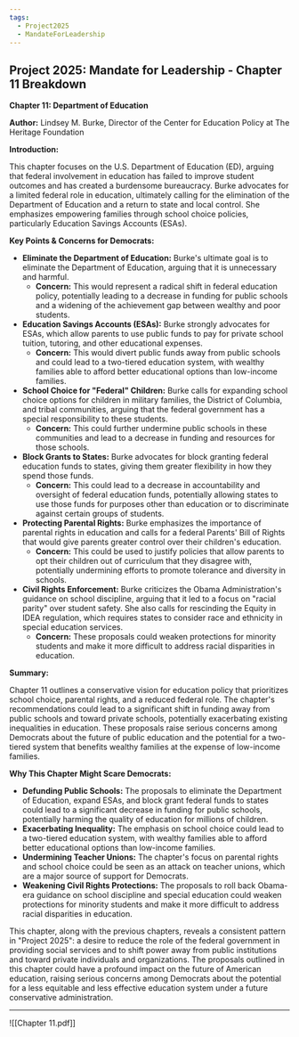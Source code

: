 ```yaml
---
tags:
  - Project2025
  - MandateForLeadership
---
```

## Project 2025: Mandate for Leadership - Chapter 11 Breakdown

**Chapter 11: Department of Education**

**Author:** Lindsey M. Burke, Director of the Center for Education Policy at The Heritage Foundation

**Introduction:**

This chapter focuses on the U.S. Department of Education (ED), arguing that federal involvement in education has failed to improve student outcomes and has created a burdensome bureaucracy. Burke advocates for a limited federal role in education, ultimately calling for the elimination of the Department of Education and a return to state and local control. She emphasizes empowering families through school choice policies, particularly Education Savings Accounts (ESAs).

**Key Points & Concerns for Democrats:**

* **Eliminate the Department of Education:** Burke's ultimate goal is to eliminate the Department of Education, arguing that it is unnecessary and harmful.
    * **Concern:** This would represent a radical shift in federal education policy, potentially leading to a decrease in funding for public schools and a widening of the achievement gap between wealthy and poor students.
* **Education Savings Accounts (ESAs):** Burke strongly advocates for ESAs, which allow parents to use public funds to pay for private school tuition, tutoring, and other educational expenses.
    * **Concern:** This would divert public funds away from public schools and could lead to a two-tiered education system, with wealthy families able to afford better educational options than low-income families.
* **School Choice for "Federal" Children:** Burke calls for expanding school choice options for children in military families, the District of Columbia, and tribal communities, arguing that the federal government has a special responsibility to these students.
    * **Concern:** This could further undermine public schools in these communities and lead to a decrease in funding and resources for those schools.
* **Block Grants to States:** Burke advocates for block granting federal education funds to states, giving them greater flexibility in how they spend those funds.
    * **Concern:** This could lead to a decrease in accountability and oversight of federal education funds, potentially allowing states to use those funds for purposes other than education or to discriminate against certain groups of students.
* **Protecting Parental Rights:** Burke emphasizes the importance of parental rights in education and calls for a federal Parents' Bill of Rights that would give parents greater control over their children's education.
    * **Concern:** This could be used to justify policies that allow parents to opt their children out of curriculum that they disagree with, potentially undermining efforts to promote tolerance and diversity in schools.
* **Civil Rights Enforcement:** Burke criticizes the Obama Administration's guidance on school discipline, arguing that it led to a focus on "racial parity" over student safety. She also calls for rescinding the Equity in IDEA regulation, which requires states to consider race and ethnicity in special education services.
    * **Concern:** These proposals could weaken protections for minority students and make it more difficult to address racial disparities in education.

**Summary:**

Chapter 11 outlines a conservative vision for education policy that prioritizes school choice, parental rights, and a reduced federal role. The chapter's recommendations could lead to a significant shift in funding away from public schools and toward private schools, potentially exacerbating existing inequalities in education. These proposals raise serious concerns among Democrats about the future of public education and the potential for a two-tiered system that benefits wealthy families at the expense of low-income families.

**Why This Chapter Might Scare Democrats:**

* **Defunding Public Schools:** The proposals to eliminate the Department of Education, expand ESAs, and block grant federal funds to states could lead to a significant decrease in funding for public schools, potentially harming the quality of education for millions of children.
* **Exacerbating Inequality:** The emphasis on school choice could lead to a two-tiered education system, with wealthy families able to afford better educational options than low-income families.
* **Undermining Teacher Unions:** The chapter's focus on parental rights and school choice could be seen as an attack on teacher unions, which are a major source of support for Democrats.
* **Weakening Civil Rights Protections:** The proposals to roll back Obama-era guidance on school discipline and special education could weaken protections for minority students and make it more difficult to address racial disparities in education.

This chapter, along with the previous chapters, reveals a consistent pattern in "Project 2025": a desire to reduce the role of the federal government in providing social services and to shift power away from public institutions and toward private individuals and organizations. The proposals outlined in this chapter could have a profound impact on the future of American education, raising serious concerns among Democrats about the potential for a less equitable and less effective education system under a future conservative administration. 

----

![[Chapter 11.pdf]]